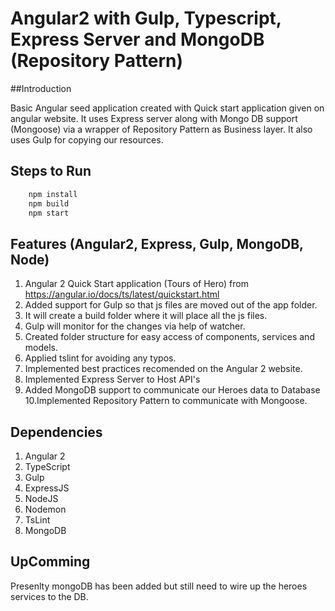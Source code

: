 # Angular2 with Gulp, Typescript, Express Server and MongoDB (Repository Pattern)

##Introduction

Basic Angular seed application created with Quick start application given on angular website. It uses Express server along with Mongo DB support (Mongoose) via a wrapper of Repository Pattern as Business layer.
It also uses Gulp for copying our resources.

## Steps to Run
```sh
    npm install
    npm build
    npm start
```

## Features (Angular2, Express, Gulp, MongoDB, Node)

1. Angular 2 Quick Start application (Tours of Hero) from https://angular.io/docs/ts/latest/quickstart.html
2. Added support for Gulp so that js files are moved out of the app folder.
3. It will create a build folder where it will place all the js files.
4. Gulp will monitor for the changes via help of watcher.
5. Created folder structure for easy access of components, services and models.
6. Applied tslint for avoiding any typos.
7. Implemented best practices recomended on the Angular 2 website.
8. Implemented Express Server to Host API's
9. Added MongoDB support to communicate our Heroes data to Database
10.Implemented Repository Pattern to communicate with Mongoose.

## Dependencies

1. Angular 2
2. TypeScript
3. Gulp
4. ExpressJS
5. NodeJS
6. Nodemon
7. TsLint
8. MongoDB


## UpComming

Presenlty mongoDB has been added but still need to wire up the heroes services to the DB.


